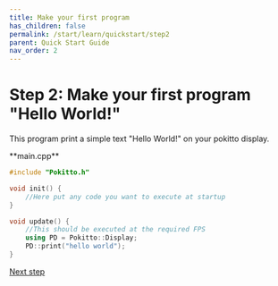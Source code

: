```yaml
---
title: Make your first program
has_children: false
permalink: /start/learn/quickstart/step2
parent: Quick Start Guide
nav_order: 2
---
```


# Step 2: Make your first program "Hello World!"
This program print a simple text "Hello World!" on your pokitto display. </b>
<div class="code-example" markdown="1">
**main.cpp**
</div>

```cpp
#include "Pokitto.h"

void init() {
    //Here put any code you want to execute at startup
}

void update() {
    //This should be executed at the required FPS
    using PD = Pokitto::Display;
    PD::print("hello world");
}
```

[Next step]({{site.url}}{{site.baseurl}}/start/learn/quickstart/step3)
